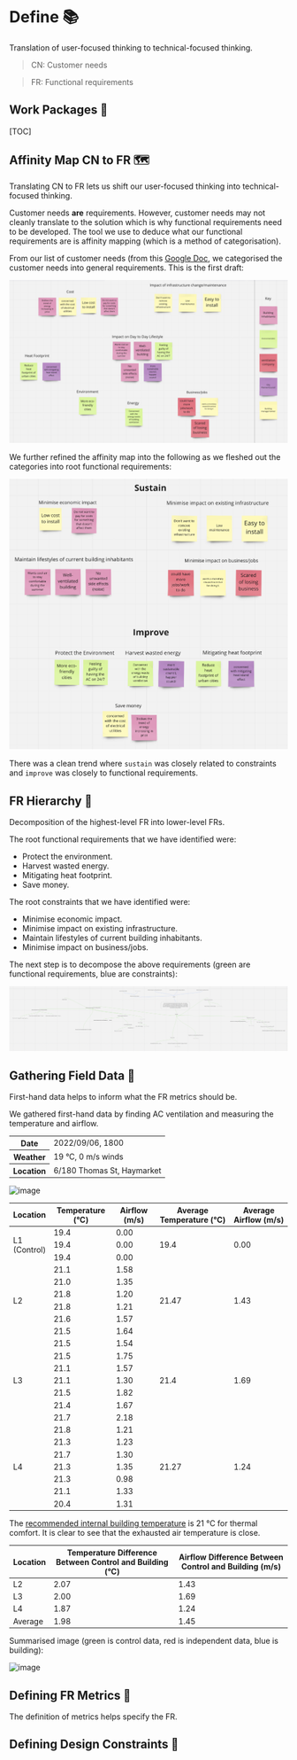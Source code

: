 # Define 📚

Translation of user-focused thinking to technical-focused thinking.

> CN: Customer needs

> FR: Functional requirements

## Work Packages 💼

[TOC]

## Affinity Map CN to FR 🗺

Translating CN to FR lets us shift our user-focused thinking into technical-focused thinking.

Customer needs **are** requirements. However, customer needs may not cleanly translate to the solution which is why functional requirements need to be developed. The tool we use to deduce what our functional requirements are is affinity mapping (which is a method of categorisation).

From our list of customer needs (from this [Google Doc](https://docs.google.com/document/d/1A06ONjj7tLm_xGvUQfQnWL-As_b0yvIB1bE-RqM8eos/edit), we categorised the customer needs into general requirements. This is the first draft:

![image](affinity-map-cn-to-fr-1.png)

We further refined the affinity map into the following as we fleshed out the categories into root functional requirements:

![image](affinity-map-cn-to-fr-2.png)

There was a clean trend where `sustain` was closely related to constraints and `improve` was closely to functional requirements.

## FR Hierarchy 🌳

Decomposition of the highest-level FR into lower-level FRs.

The root functional requirements that we have identified were:
- Protect the environment.
- Harvest wasted energy.
- Mitigating heat footprint.
- Save money.

The root constraints that we have identified were:
- Minimise economic impact.
- Minimise impact on existing infrastructure.
- Maintain lifestyles of current building inhabitants.
- Minimise impact on business/jobs.

The next step is to decompose the above requirements (green are functional requirements, blue are constraints):

![image](fr-hierarchy.png)

## Gathering Field Data 🏑

First-hand data helps to inform what the FR metrics should be.

We gathered first-hand data by finding AC ventilation and measuring the temperature and airflow.

<table>
    <tr>
        <th>Date</th>
        <td>2022/09/06, 1800</td>
    </tr>
    <tr>
        <th>Weather</th>
        <td>19 °C, 0 m/s winds</td>
    </tr>
    <tr>
        <th>Location</th>
        <td>6/180 Thomas St, Haymarket</td>
    </tr>
</table>


![image](6-180-thomas-1.png)

<table>
<thead>
  <tr>
    <th>Location</th>
    <th>Temperature (°C)</th>
    <th>Airflow (m/s)</th>
    <th>Average Temperature (°C)</th>
    <th>Average Airflow (m/s)</th>
  </tr>
</thead>
<tbody>
  <tr>
    <td rowspan="3">L1<br>(Control)</td>
    <td>19.4</td>
    <td>0.00</td>
    <td rowspan="3">19.4</td>
    <td rowspan="3">0.00</td>
  </tr>
  <tr>
    <td>19.4</td>
    <td>0.00</td>
  </tr>
  <tr>
    <td>19.4</td>
    <td>0.00</td>
  </tr>
  <tr>
    <td rowspan="6">L2</td>
    <td>21.1</td>
    <td>1.58</td>
    <td rowspan="6">21.47</td>
    <td rowspan="6">1.43</td>
  </tr>
  <tr>
    <td>21.0</td>
    <td>1.35</td>
  </tr>
  <tr>
    <td>21.8</td>
    <td>1.20</td>
  </tr>
  <tr>
    <td>21.8</td>
    <td>1.21</td>
  </tr>
  <tr>
    <td>21.6</td>
    <td>1.57</td>
  </tr>
  <tr>
    <td>21.5</td>
    <td>1.64</td>
  </tr>
  <tr>
    <td rowspan="7">L3</td>
    <td>21.5</td>
    <td>1.54</td>
    <td rowspan="7">21.4</td>
    <td rowspan="7">1.69</td>
  </tr>
  <tr>
    <td>21.5</td>
    <td>1.75</td>
  </tr>
  <tr>
    <td>21.1</td>
    <td>1.57</td>
  </tr>
  <tr>
    <td>21.1</td>
    <td>1.30</td>
  </tr>
  <tr>
    <td>21.5</td>
    <td>1.82</td>
  </tr>
  <tr>
    <td>21.4</td>
    <td>1.67</td>
  </tr>
  <tr>
    <td>21.7</td>
    <td>2.18</td>
  </tr>
  <tr>
    <td rowspan="7">L4</td>
    <td>21.8</td>
    <td>1.21</td>
    <td rowspan="7">21.27</td>
    <td rowspan="7">1.24</td>
  </tr>
  <tr>
    <td>21.3</td>
    <td>1.23</td>
  </tr>
  <tr>
    <td>21.7</td>
    <td>1.30</td>
  </tr>
  <tr>
    <td>21.3</td>
    <td>1.35</td>
  </tr>
  <tr>
    <td>21.3</td>
    <td>0.98</td>
  </tr>
  <tr>
    <td>21.1</td>
    <td>1.33</td>
  </tr>
  <tr>
    <td>20.4</td>
    <td>1.31</td>
  </tr>
</tbody>
</table>

The [recommended internal building temperature](https://www.designingbuildings.co.uk/wiki/Temperature_in_buildings) is 21 °C for thermal comfort. It is clear to see that the exhausted air temperature is close.

<table>
<thead>
  <tr>
    <th>Location</th>
    <th>Temperature Difference Between Control and Building (°C)</th>
    <th>Airflow Difference Between Control and Building (m/s)</th>
  </tr>
</thead>
<tbody>
  <tr>
    <td>L2</td>
    <td>2.07</td>
    <td>1.43</td>
  </tr>
  <tr>
    <td>L3</td>
    <td>2.00</td>
    <td>1.69</td>
  </tr>
  <tr>
    <td>L4</td>
    <td>1.87</td>
    <td>1.24</td>
  </tr>
  <tr>
    <td>Average</td>
    <td>1.98</td>
    <td>1.45</td>
  </tr>
</tbody>
</table>

Summarised image (green is control data, red is independent data, blue is building):

![image](6-180-thomas-2.png)

## Defining FR Metrics 💯

The definition of metrics helps specify the FR.

## Defining Design Constraints 🛑

